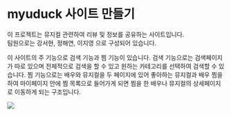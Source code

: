 # myuduck 사이트 만들기
이 프로젝트는 뮤지컬 관련하여 리뷰 및 정보를 공유하는 사이트입니다.<br />
팀원으로는 강서현, 정해연, 이지영 으로 구성되어 있습니다.<br />

이 사이트의 주 기능으로 검색 기능과 찜 기능이 있습니다.
검색 기능으로는 검색페이지가 따로 있으며 전체적으로 검색을 할 수 있고 원하는 카테고리를 선택하여 검색할 수 있습니다.
찜 기능으로는 배우와 뮤지컬을 두 페이지에 있어 좋아하는 뮤지컬과 배우 찜을 하여 마이페이지 안에 찜 목록으로 들어가게 되면 찜을 한 배우나 뮤지컬의 상세페이지로 이동하게 되는 구조입니다.

<img src="https://l-jy16.github.io/myuduck/blob/main/assets/img/MainPage.png">

